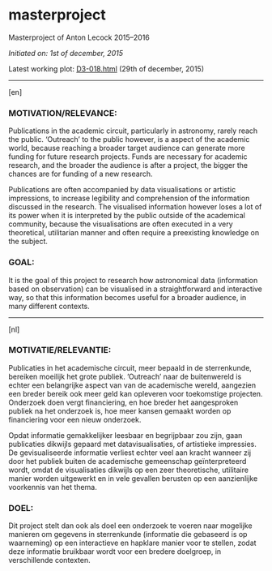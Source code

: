 # masterproject

Masterproject of Anton Lecock 2015–2016

*Initiated on: 1st of december, 2015*

Latest working plot: [D3-018.html](http://antonlecock.github.io/masterproject/D3-018.html) (29th of december, 2015)

---

[en]

### MOTIVATION/RELEVANCE:

Publications in the academic circuit, particularly in astronomy, rarely reach the public. ‘Outreach’ to the public however, is a aspect of the academic world, because reaching a broader target audience can generate more funding for future research projects. Funds are necessary for academic research, and the broader the audience is after a project, the bigger the chances are for funding of a new research. 

Publications are often accompanied by data visualisations or artistic impressions, to increase legibility and comprehension of the information discussed in the research. The visualised information however loses a lot of its power when it is interpreted by the public outside of the academical community, because the visualisations are often executed in a very theoretical, utilitarian manner and often require a preexisting knowledge on the subject.

### GOAL:

It is the goal of this project to research how astronomical data (information based on observation) can be visualised in a straightforward and interactive way, so that this information becomes useful for a broader audience, in many different contexts.


---

[nl]

### MOTIVATIE/RELEVANTIE:

Publicaties in het academische circuit, meer bepaald in de sterrenkunde, bereiken moeilijk het grote publiek. ’Outreach’ naar de buitenwereld is echter een belangrijke aspect van van de academische wereld, aangezien een breder bereik ook meer geld kan opleveren voor toekomstige projecten. Onderzoek doen vergt financiering, en hoe breder het aangesproken publiek na het onderzoek is, hoe meer kansen gemaakt worden op financiering voor een nieuw onderzoek.

Opdat informatie gemakkelijker leesbaar en begrijpbaar zou zijn, gaan publicaties dikwijls gepaard met datavisualisaties, of artistieke impressies. De gevisualiseerde informatie verliest echter veel aan kracht wanneer zij door het publiek buiten de academische gemeenschap geïnterpreteerd wordt, omdat de visualisaties dikwijls op een zeer theoretische, utilitaire manier worden uitgewerkt en in vele gevallen berusten op een aanzienlijke voorkennis van het thema. 

### DOEL:

Dit project stelt dan ook als doel een onderzoek te voeren naar mogelijke manieren om gegevens in sterrenkunde (informatie die gebaseerd is op waarneming) op een interactieve en hapklare manier voor te stellen, zodat deze informatie bruikbaar wordt voor een bredere doelgroep, in verschillende contexten. 

